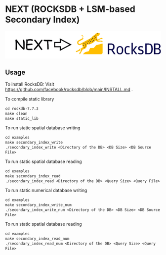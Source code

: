 # NEXT (ROCKSDB + LSM-based Secondary Index) 

![Alt text](/FrontPage.png)

## Usage

To install RocksDB: Visit https://github.com/facebook/rocksdb/blob/main/INSTALL.md .

To compile static library
```
cd rockdb-7.7.3
make clean
make static_lib
```

To run static spatial database writing
```
cd examples
make secondary_index_write
./secondary_index_write <Directory of the DB> <DB Size> <DB Source File>
```

To run static spatial database reading
```
cd examples
make secondary_index_read
./secondary_index_read <Directory of the DB> <Query Size> <Query File>
```

To run static numerical database writing
```
cd examples
make secondary_index_write_num
./secondary_index_write_num <Directory of the DB> <DB Size> <DB Source File>
```

To run static spatial database reading
```
cd examples
make secondary_index_read_num
./secondary_index_read_num <Directory of the DB> <Query Size> <Query File>
```
